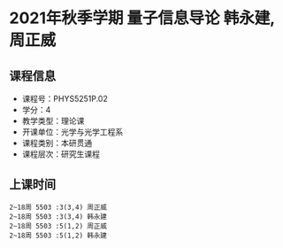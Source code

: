 # 2021年秋季学期 量子信息导论 韩永建, 周正威






## 课程信息

- 课程号：PHYS5251P.02
- 学分：4
- 教学类型：理论课
- 开课单位：光学与光学工程系
- 课程类别：本研贯通
- 课程层次：研究生课程

## 上课时间

```
2~18周 5503 :3(3,4) 周正威
2~18周 5503 :3(3,4) 韩永建
2~18周 5503 :5(1,2) 周正威
2~18周 5503 :5(1,2) 韩永建
```

